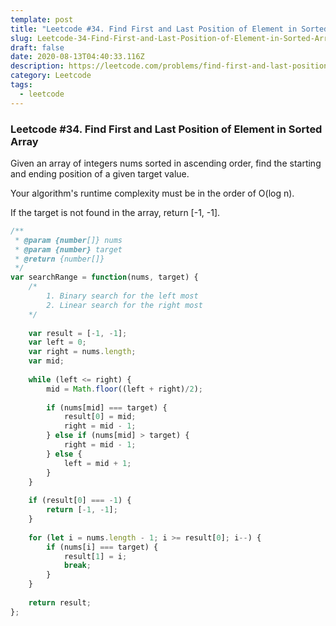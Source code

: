 ```yaml
---
template: post
title: "Leetcode #34. Find First and Last Position of Element in Sorted Array"
slug: Leetcode-34-Find-First-and-Last-Position-of-Element-in-Sorted-Array
draft: false
date: 2020-08-13T04:40:33.116Z
description: https://leetcode.com/problems/find-first-and-last-position-of-element-in-sorted-array/
category: Leetcode
tags:
  - leetcode
---
```

### Leetcode #34. Find First and Last Position of Element in Sorted Array
Given an array of integers nums sorted in ascending order, find the starting and ending position of a given target value.

Your algorithm's runtime complexity must be in the order of O(log n).

If the target is not found in the array, return [-1, -1].

```javascript
/**
 * @param {number[]} nums
 * @param {number} target
 * @return {number[]}
 */
var searchRange = function(nums, target) {
    /*
        1. Binary search for the left most
        2. Linear search for the right most
    */
    
    var result = [-1, -1];
    var left = 0;
    var right = nums.length;
    var mid;
    
    while (left <= right) {
        mid = Math.floor((left + right)/2);
        
        if (nums[mid] === target) {
            result[0] = mid;
            right = mid - 1;
        } else if (nums[mid] > target) {
            right = mid - 1;
        } else {
            left = mid + 1;
        }
    }
    
    if (result[0] === -1) {
        return [-1, -1];
    }
    
    for (let i = nums.length - 1; i >= result[0]; i--) {
        if (nums[i] === target) {
            result[1] = i;
            break;
        }
    }
    
    return result;
};
```
